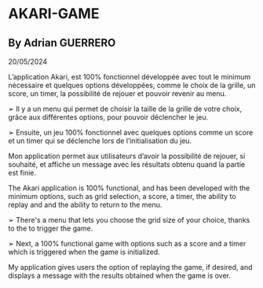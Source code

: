 # AKARI-GAME
## By Adrian GUERRERO
20/05/2024

L’application Akari, est 100% fonctionnel développée avec tout le minimum nécessaire et 
quelques options développées, comme le choix de la grille, un score, un timer, la possibilité de 
rejouer et pouvoir revenir au menu.

➢ Il y a un menu qui permet de choisir la taille de la grille de votre choix, grâce aux
différentes options, pour pouvoir déclencher le jeu.

➢ Ensuite, un jeu 100% fonctionnel avec quelques options comme un score et un timer 
qui se déclenche lors de l’initialisation du jeu.

Mon application permet aux utilisateurs d’avoir la possibilité de rejouer, si souhaité, et affiche 
un message avec les résultats obtenu quand la partie est finie.


The Akari application is 100% functional, and has been developed with the minimum 
options, such as grid selection, a score, a timer, the ability to replay and 
and the ability to return to the menu.

➢ There's a menu that lets you choose the grid size of your choice, thanks to the
to trigger the game.

➢ Next, a 100% functional game with options such as a score and a timer 
which is triggered when the game is initialized.

My application gives users the option of replaying the game, if desired, and displays 
a message with the results obtained when the game is over.
